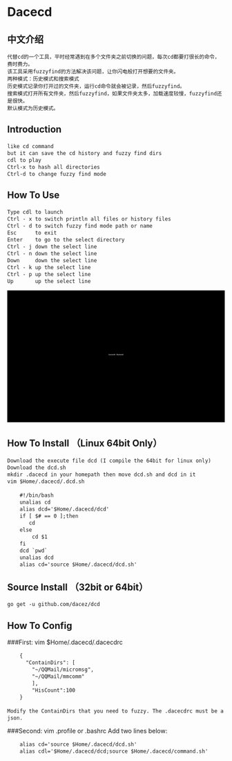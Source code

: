 # Dacecd
## 中文介绍
    代替cd的一个工具，平时经常遇到在多个文件夹之前切换的问题，每次cd都要打很长的命令，费时费力。
    该工具采用fuzzyfind的方法解决该问题，让你闪电般打开想要的文件夹。
    两种模式：历史模式和搜索模式
    历史模式记录你打开过的文件夹，运行cd命令就会被记录，然后fuzzyfind。
    搜索模式打开所有文件夹，然后fuzzyfind，如果文件夹太多，加载速度较慢，fuzzyfind还是很快。
    默认模式为历史模式。
    
## Introduction
    like cd command
    but it can save the cd history and fuzzy find dirs
    cdl to play
    Ctrl-x to hash all directories
    Ctrl-d to change fuzzy find mode

## How To Use
    Type cdl to launch
    Ctrl - x to switch println all files or history files
    Ctrl - d to switch fuzzy find mode path or name
    Esc      to exit
    Enter    to go to the select directory
    Ctrl - j down the select line
    Ctrl - n down the select line
    Down     down the select line
    Ctrl - k up the select line
    Ctrl - p up the select line
    Up       up the select line
<img src="./dacecd.gif" width="800">

    
## How To Install （Linux 64bit Only）
    Download the execute file dcd (I compile the 64bit for linux only)
    Download the dcd.sh 
    mkdir .dacecd in your homepath then move dcd.sh and dcd in it
    vim $Home/.dacecd/.dcd.sh
    
        #!/bin/bash
        unalias cd
        alias dcd='$Home/.dacecd/dcd'
        if [ $# == 0 ];then
           cd
        else
            cd $1
        fi
        dcd `pwd`
        unalias dcd
        alias cd='source $Home/.dacecd/dcd.sh'
    
## Source Install （32bit or 64bit）
    go get -u github.com/dacez/dcd
    
## How To Config

###First:
    vim $Home/.dacecd/.dacecdrc

        {
          "ContainDirs": [
            "~/QQMail/micromsg",
            "~/QQMail/mmcomm"
            ],
            "HisCount":100
        }

    Modify the ContainDirs that you need to fuzzy. The .dacecdrc must be a json.
###Second:
    vim .profile or .bashrc
    Add two lines below:
    
        alias cd='source $Home/.dacecd/dcd.sh'
        alias cdl='$Home/.dacecd/dcd;source $Home/.dacecd/command.sh'
